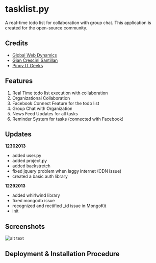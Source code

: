 tasklist.py
===========

A real-time todo list for collaboration with group chat. This application is created for the open-source community. 

## Credits
- [Global Web Dynamics](http://globalwebdynamics.net)
- [Gian Crescini Santillan](http://fb.com/gian.corleone.ph)
- [Pinoy IT Geeks](https://www.facebook.com/groups/philippinecyberarmy/)

## Features
1. Real Time todo list execution with collaboration
2. Organizational Collaboration
3. Facebook Connect Feature for the todo list
4. Group Chat with Organization
5. News Feed Updates for all tasks
6. Reminder System for tasks (connected with Facebook)


## Updates
**12302013**
- added user.py
- added project.py
- added backstretch
- fixed jquery problem when laggy internet (CDN issue)
- created a basic auth library

**12292013**
- added whirlwind library
- fixed mongodb issue
- recognized and rectified _id issue in MongoKit
- init

## Screenshots
![alt text](https://m.ak.fbcdn.net/sphotos-d.ak/hphotos-ak-ash4/1506822_570865962992741_552116161_n.jpg "Login Screen")


## Deployment & Installation Procedure



